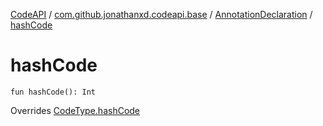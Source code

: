 [CodeAPI](../../index.md) / [com.github.jonathanxd.codeapi.base](../index.md) / [AnnotationDeclaration](index.md) / [hashCode](.)

# hashCode

`fun hashCode(): Int`

Overrides [CodeType.hashCode](../../com.github.jonathanxd.codeapi.type/-code-type/hash-code.md)

